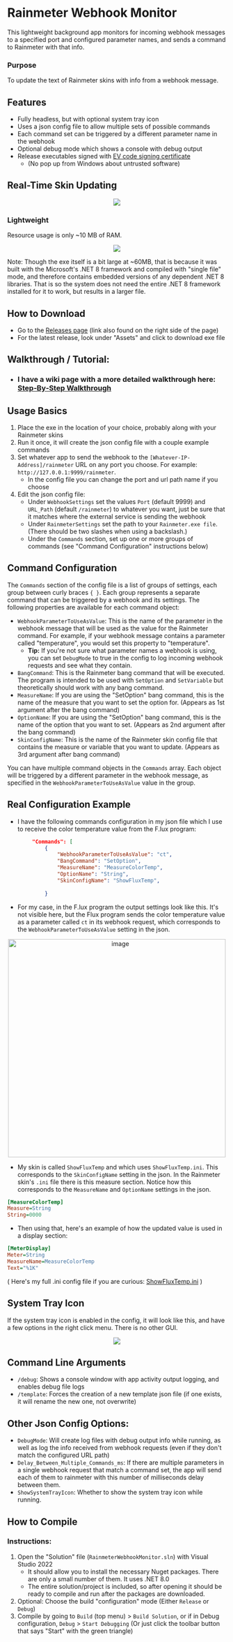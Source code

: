 # Rainmeter Webhook Monitor

This lightweight background app monitors for incoming webhook messages to a specified port and configured parameter names, and sends a command to Rainmeter with that info.

### Purpose

To update the text of Rainmeter skins with info from a webhook message.

## Features

- Fully headless, but with optional system tray icon
- Uses a json config file to allow multiple sets of possible commands
- Each command set can be triggered by a different parameter name in the webhook
- Optional debug mode which shows a console with debug output
- Release executables signed with [EV code signing certificate](https://en.wikipedia.org/wiki/Extended_Validation_Certificate)
   - (No pop up from Windows about untrusted software)

## Real-Time Skin Updating

<p align="center">
<img src="https://github.com/user-attachments/assets/e417609d-ac0d-4b26-93cd-ce53b5e6fb6a">
</p>

  
### Lightweight

Resource usage is only ~10 MB of RAM.

<p align="center">
<img src="https://github.com/user-attachments/assets/0380155e-9815-4eef-9e8b-93f34b49cce3">
</p>

Note: Though the exe itself is a bit large at ~60MB, that is because it was built with the Microsoft's .NET 8 framework and compiled with "single file" mode, and therefore contains embedded versions of any dependent .NET 8 libraries. That is so the system does not need the entire .NET 8 framework installed for it to work, but results in a larger file.

## How to Download

- Go to the [Releases page](https://github.com/ThioJoe/Rainmeter-Webhook-Monitor/releases) (link also found on the right side of the page)
- For the latest release, look under "Assets" and click to download exe file

## Walkthrough / Tutorial:
- ### I have a wiki page with a more detailed walkthrough here: [Step‐By‐Step Walkthrough](https://github.com/ThioJoe/Rainmeter-Webhook-Monitor/wiki/Step%E2%80%90By%E2%80%90Step-Walkthrough)

## Usage Basics

1.  Place the exe in the location of your choice, probably along with your Rainmeter skins
2.  Run it once, it will create the json config file with a couple example commands
3.  Set whatever app to send the webhook to the `[Whatever-IP-Address]/rainmeter` URL on any port you choose. For example: `http://127.0.0.1:9999/rainmeter`.
    - In the config file  you can change the port and url path name if you choose
4.  Edit the json config file:
    - Under `WebhookSettings` set the values `Port` (default 9999) and `URL_Path` (default `/rainmeter`) to whatever you want, just be sure that it matches where the external service is sending the webhook
    - Under `RainmeterSettings` set the path to your `Rainmeter.exe file`. (There should be two slashes when using a backslash.)
    - Under the `Commands` section, set up one or more groups of commands (see "Command Configuration" instructions below)

## Command Configuration

The `Commands` section of the config file is a list of groups of settings, each group between curly braces `{ }`. Each group represents a separate command that can be triggered by a webhook and its settings. The following properties are available for each command object:

- `WebhookParameterToUseAsValue`: This is the name of the parameter in the webhook message that will be used as the value for the Rainmeter command. For example, if your webhook message contains a parameter called "temperature", you would set this property to "temperature".
   - **Tip:** If you're not sure what parameter names a webhook is using, you can set `DebugMode` to true in the config to log incoming webhook requests and see what they contain.
- `BangCommand`: This is the Rainmeter bang command that will be executed. The program is intended to be used with `SetOption` and `SetVariable` but theoretically should work with any bang command.
- `MeasureName`: If you are using the "SetOption" bang command, this is the name of the measure that you want to set the option for. (Appears as 1st argument after the bang command)
- `OptionName`: If you are using the "SetOption" bang command, this is the name of the option that you want to set. (Appears as 2nd argument after the bang command)
- `SkinConfigName`: This is the name of the Rainmeter skin config file that contains the measure or variable that you want to update. (Appears as 3rd argument after bang command)

You can have multiple command objects in the `Commands` array. Each object will be triggered by a different parameter in the webhook message, as specified in the `WebhookParameterToUseAsValue` value in the group.

## Real Configuration Example

- I have the following commands configuration in my json file which I use to receive the color temperature value from the F.lux program:

```json
        "Commands": [
            {
                "WebhookParameterToUseAsValue": "ct",
                "BangCommand": "SetOption",
                "MeasureName": "MeasureColorTemp",
                "OptionName": "String",
                "SkinConfigName": "ShowFluxTemp",
                
            }
```

- For my case, in the F.lux program the output settings look like this. It's not visible here, but the Flux program sends the color temperature value as a parameter called `ct` in its webhook request, which corresponds to the `WebhookParameterToUseAsValue` setting in the json.

<p align="center">
<img width="500" alt="image" src="https://github.com/user-attachments/assets/c2536af4-8826-4d83-beea-7c0f7620181e">
</p>


- My skin is called `ShowFluxTemp` and which uses `ShowFluxTemp.ini`. This corresponds to the `SkinConfigName` setting in the json. In the Rainmeter skin's `.ini` file there is this measure section. Notice how this corresponds to the `MeasureName` and `OptionName` settings in the json.
```ini
[MeasureColorTemp]
Measure=String
String=0000
```

- Then using that, here's an example of how the updated value is used in a display section:
```ini
[MeterDisplay]
Meter=String
MeasureName=MeasureColorTemp
Text="%1K"
```

( Here's my full .ini config file if you are curious: [ShowFluxTemp.ini](https://github.com/user-attachments/files/18065642/ShowFluxTemp.ini.txt) )

## System Tray Icon

If the system tray icon is enabled in the config, it will look like this, and have a few options in the right click menu. There is no other GUI.

<p align="center">
<img src="https://github.com/user-attachments/assets/c9826991-60ce-4321-bc91-189fa38cb8f5">
</p>

## Command Line Arguments

- `/debug`: Shows a console window with app activity output logging, and enables debug file logs
- `/template`: Forces the creation of a new template json file (if one exists, it will rename the new one, not overwrite)

## Other Json Config Options:
- `DebugMode`: Will create log files with debug output info while running, as well as log the info received from webhook requests (even if they don't match the configured URL path)
- `Delay_Between_Multiple_Commands_ms`: If there are multiple parameters in a single webhook request that match a command set, the app will send each of them to rainmeter with this number of milliseconds delay between them.
- `ShowSystemTrayIcon`: Whether to show the system tray icon while running.

## How to Compile

### Instructions:

1.  Open the "Solution" file (`RainmeterWebhookMonitor.sln`) with Visual Studio 2022
    - It should allow you to install the necessary Nuget packages. There are only a small number of them. It uses .NET 8.0
    - The entire solution/project is included, so after opening it should be ready to compile and run after the packages are downloaded.
3.  Optional: Choose the build "configuration" mode (Either `Release` or `Debug`)
4.  Compile by going to `Build` (top menu) \> `Build Solution`, or if in Debug configuration, `Debug` \> `Start Debugging` (Or just click the toolbar button that says "Start" with the green triangle)
